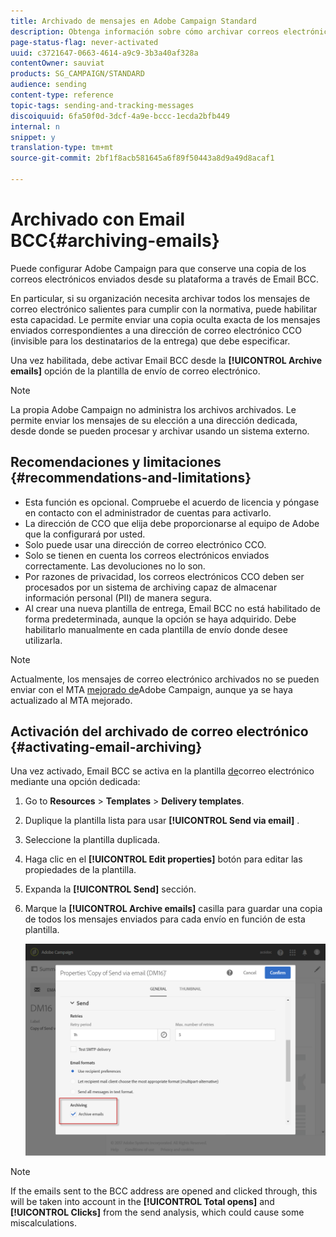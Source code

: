 ```yaml
---
title: Archivado de mensajes en Adobe Campaign Standard
description: Obtenga información sobre cómo archivar correos electrónicos con Adobe Campaign Standard mediante una dirección de correo electrónico CCO.
page-status-flag: never-activated
uuid: c3721647-0663-4614-a9c9-3b3a40af328a
contentOwner: sauviat
products: SG_CAMPAIGN/STANDARD
audience: sending
content-type: reference
topic-tags: sending-and-tracking-messages
discoiquuid: 6fa50f0d-3dcf-4a9e-bccc-1ecda2bfb449
internal: n
snippet: y
translation-type: tm+mt
source-git-commit: 2bf1f8acb581645a6f89f50443a8d9a49d8acaf1

---
```



# Archivado con Email BCC{#archiving-emails}

Puede configurar Adobe Campaign para que conserve una copia de los correos electrónicos enviados desde su plataforma a través de Email BCC.

En particular, si su organización necesita archivar todos los mensajes de correo electrónico salientes para cumplir con la normativa, puede habilitar esta capacidad. Le permite enviar una copia oculta exacta de los mensajes enviados correspondientes a una dirección de correo electrónico CCO (invisible para los destinatarios de la entrega) que debe especificar.

Una vez habilitada, debe activar Email BCC desde la **[!UICONTROL Archive emails]** opción de la plantilla de envío de correo electrónico.

>[!NOTE]
>
>La propia Adobe Campaign no administra los archivos archivados. Le permite enviar los mensajes de su elección a una dirección dedicada, desde donde se pueden procesar y archivar usando un sistema externo.

## Recomendaciones y limitaciones {#recommendations-and-limitations}

* Esta función es opcional. Compruebe el acuerdo de licencia y póngase en contacto con el administrador de cuentas para activarlo.
* La dirección de CCO que elija debe proporcionarse al equipo de Adobe que la configurará por usted.
* Solo puede usar una dirección de correo electrónico CCO.
* Solo se tienen en cuenta los correos electrónicos enviados correctamente. Las devoluciones no lo son.
* Por razones de privacidad, los correos electrónicos CCO deben ser procesados por un sistema de archiving capaz de almacenar información personal (PII) de manera segura.
* Al crear una nueva plantilla de entrega, Email BCC no está habilitado de forma predeterminada, aunque la opción se haya adquirido. Debe habilitarlo manualmente en cada plantilla de envío donde desee utilizarla.

>[!NOTE]
>
>Actualmente, los mensajes de correo electrónico archivados no se pueden enviar con el MTA [mejorado de](https://helpx.adobe.com/campaign/kb/campaign-enhanced-mta.html)Adobe Campaign, aunque ya se haya actualizado al MTA mejorado.

## Activación del archivado de correo electrónico {#activating-email-archiving}

Una vez activado, Email BCC se activa en la plantilla [de](../../start/using/marketing-activity-templates.md)correo electrónico mediante una opción dedicada:

1. Go to **Resources** > **Templates** > **Delivery templates**.
1. Duplique la plantilla lista para usar **[!UICONTROL Send via email]** .
1. Seleccione la plantilla duplicada.
1. Haga clic en el **[!UICONTROL Edit properties]** botón para editar las propiedades de la plantilla.
1. Expanda la **[!UICONTROL Send]** sección.
1. Marque la **[!UICONTROL Archive emails]** casilla para guardar una copia de todos los mensajes enviados para cada envío en función de esta plantilla.

   ![](assets/email_archiving.png)

>[!NOTE]
>
>If the emails sent to the BCC address are opened and clicked through, this will be taken into account in the **[!UICONTROL Total opens]** and **[!UICONTROL Clicks]** from the send analysis, which could cause some miscalculations.